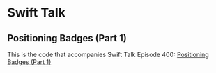 # Swift Talk
## Positioning Badges (Part 1)

This is the code that accompanies Swift Talk Episode 400: [Positioning Badges (Part 1)](https://talk.objc.io/episodes/S01E400-positioning-badges-part-1)
